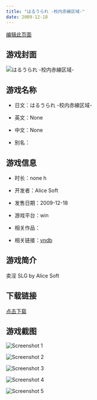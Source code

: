 ```yaml
---
title: "はるうられ -校内赤線区域-"
date: 2009-12-18
---
```

[编辑此页面](https://github.com/ACG-3/ADV3-source/blob/main/source/_posts/games/%E3%81%AF%E3%82%8B%E3%81%86%E3%82%89%E3%82%8C%20-%E6%A0%A1%E5%86%85%E8%B5%A4%E7%B7%9A%E5%8C%BA%E5%9F%9F-.md)

## 游戏封面

![はるうられ -校内赤線区域-](https%3A//pan.timero.xyz/onedrive/img_lib_001/%E3%81%AF%E3%82%8B%E3%81%86%E3%82%89%E3%82%8C%20-%E6%A0%A1%E5%86%85%E8%B5%A4%E7%B7%9A%E5%8C%BA%E5%9F%9F-_cover.avif)


## 游戏名称

- 日文：はるうられ -校内赤線区域-
- 英文：None
- 中文：None

- 别名：


## 游戏信息

- 时长：none h
- 开发者：Alice Soft
- 发售日期：2009-12-18
- 游戏平台：win
- 相关作品：

- 相关链接：[vndb](https://vndb.org/v3096)


## 游戏简介

卖淫 SLG by Alice Soft


## 下载链接

[点击下载](https://pan.timero.xyz/onedrive/adv_lib_001/%E3%81%AF%E3%82%8B%E3%81%86%E3%82%89%E3%82%8C%20-%E6%A0%A1%E5%86%85%E8%B5%A4%E7%B7%9A%E5%8C%BA%E5%9F%9F-)


## 游戏截图


![Screenshot 1](https%3A//pan.timero.xyz/onedrive/img_lib_001/%E3%81%AF%E3%82%8B%E3%81%86%E3%82%89%E3%82%8C%20-%E6%A0%A1%E5%86%85%E8%B5%A4%E7%B7%9A%E5%8C%BA%E5%9F%9F-_Screenshot_1.avif)

![Screenshot 2](https%3A//pan.timero.xyz/onedrive/img_lib_001/%E3%81%AF%E3%82%8B%E3%81%86%E3%82%89%E3%82%8C%20-%E6%A0%A1%E5%86%85%E8%B5%A4%E7%B7%9A%E5%8C%BA%E5%9F%9F-_Screenshot_2.avif)

![Screenshot 3](https%3A//pan.timero.xyz/onedrive/img_lib_001/%E3%81%AF%E3%82%8B%E3%81%86%E3%82%89%E3%82%8C%20-%E6%A0%A1%E5%86%85%E8%B5%A4%E7%B7%9A%E5%8C%BA%E5%9F%9F-_Screenshot_3.avif)

![Screenshot 4](https%3A//pan.timero.xyz/onedrive/img_lib_001/%E3%81%AF%E3%82%8B%E3%81%86%E3%82%89%E3%82%8C%20-%E6%A0%A1%E5%86%85%E8%B5%A4%E7%B7%9A%E5%8C%BA%E5%9F%9F-_Screenshot_4.avif)

![Screenshot 5](https%3A//pan.timero.xyz/onedrive/img_lib_001/%E3%81%AF%E3%82%8B%E3%81%86%E3%82%89%E3%82%8C%20-%E6%A0%A1%E5%86%85%E8%B5%A4%E7%B7%9A%E5%8C%BA%E5%9F%9F-_Screenshot_5.avif)

